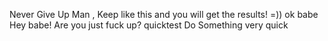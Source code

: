 Never Give Up Man , Keep like this and you will get the results! =)) ok babe
Hey babe! Are you just fuck up?
quicktest
Do Something very quick